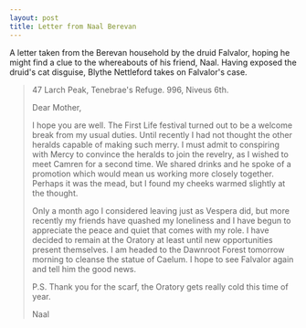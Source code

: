 ```yaml
---
layout: post
title: Letter from Naal Berevan
---
```


A letter taken from the Berevan household by the druid Falvalor, hoping he might find a clue to the whereabouts of his friend, Naal. Having exposed the druid's cat disguise, Blythe Nettleford takes on Falvalor's case.

> 47 Larch Peak, Tenebrae's Refuge. 996, Niveus 6th.
>
> Dear Mother,
>
> I hope you are well. The First Life festival turned out to be a welcome break from my usual duties. Until recently I had not thought the other heralds capable of making such merry. I must admit to conspiring with Mercy to convince the heralds to join the revelry, as I wished to meet Camren for a second time. We shared drinks and he spoke of a promotion which would mean us working more closely together. Perhaps it was the mead, but I found my cheeks warmed slightly at the thought.
>
> Only a month ago I considered leaving just as Vespera did, but more recently my friends have quashed my loneliness and I have begun to appreciate the peace and quiet that comes with my role. I have decided to remain at the Oratory at least until new opportunities present themselves. I am headed to the Dawnroot Forest tomorrow morning to cleanse the statue of Caelum. I hope to see Falvalor again and tell him the good news.
>
> P.S. Thank you for the scarf, the Oratory gets really cold this time of year.
>
> Naal
